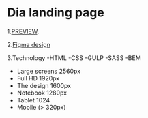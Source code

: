 # Dia landing page
 1.[PREVIEW](https://5lum6er.github.io/layout_dia/).
 
 2.[Figma design](https://www.figma.com/file/vhfzZ7SqWGkMGd5iCDdBCy/Dia-New?node-id=0%3A1)
 
 3.Technology
  -HTML
  -CSS
  -GULP
  -SASS
  -BEM
 
 
- Large screens 2560px
- Full HD 1920px
- The design 1600px
- Notebook 1280px
- Tablet 1024
- Mobile (> 320px)




